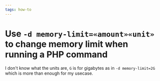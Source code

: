 ```yaml
---
tags: how-to
---
```


# Use `-d memory-limit=«amount»«unit»` to change memory limit when running a PHP command
I don't know what the units are, `G` is for gigabytes as in `-d memory-limit=2G` which is more than enough for my usecase.

